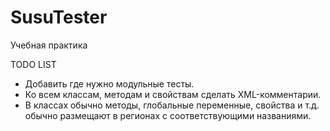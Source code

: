 # SusuTester
Учебная практика 

TODO LIST
* Добавить где нужно модульные тесты.
* Ко всем классам, методам и свойствам сделать XML-комментарии.
* В классах обычно методы, глобальные переменные, свойства и т.д. обычно размещают в регионах с соответствующими названиями.
